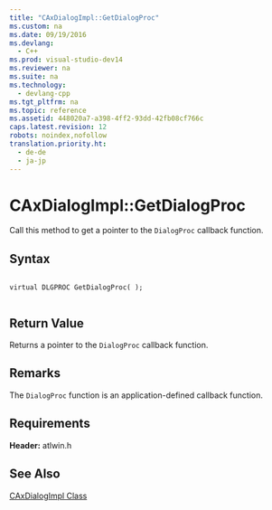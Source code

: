 ```yaml
---
title: "CAxDialogImpl::GetDialogProc"
ms.custom: na
ms.date: 09/19/2016
ms.devlang: 
  - C++
ms.prod: visual-studio-dev14
ms.reviewer: na
ms.suite: na
ms.technology: 
  - devlang-cpp
ms.tgt_pltfrm: na
ms.topic: reference
ms.assetid: 448020a7-a398-4ff2-93dd-42fb08cf766c
caps.latest.revision: 12
robots: noindex,nofollow
translation.priority.ht: 
  - de-de
  - ja-jp
---
```

# CAxDialogImpl::GetDialogProc
Call this method to get a pointer to the `DialogProc` callback function.  
  
## Syntax  
  
```  
  
virtual DLGPROC GetDialogProc( );  
  
```  
  
## Return Value  
 Returns a pointer to the `DialogProc` callback function.  
  
## Remarks  
 The `DialogProc` function is an application-defined callback function.  
  
## Requirements  
 **Header:** atlwin.h  
  
## See Also  
 [CAxDialogImpl Class](../vs140/CAxDialogImpl-Class.md)